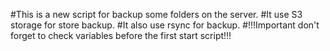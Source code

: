 #This is a new script for backup some folders on the server.
#It use S3 storage for store backup.
#It also use rsync for backup.
#!!!Important don't forget to check variables before the first start script!!!
